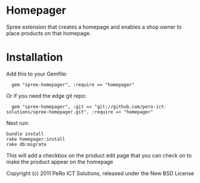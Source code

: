 Homepager
=========

Spree extension that creates a homepage and enables a shop owner to place products on that homepage.

Installation
============

Add this to your Gemfile:

      gem "spree-homepager", :require => "homepager"

Or if you need the edge git repo:

      gem "spree-homepager", :git => "git://github.com/pero-ict-solutions/spree-homepager.git", :require => "homepager"  

Next run:

    bundle install  
    rake homepager:install  
    rake db:migrate  

This will add a checkbox on the product edit page that you can check on to make the product appear on the homepage

Copyright (c) 2011 PeRo ICT Solutions, released under the New BSD License
